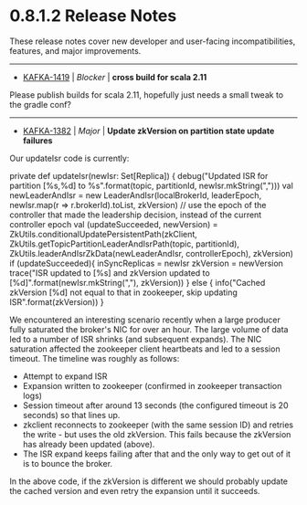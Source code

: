 
<!---
# Licensed to the Apache Software Foundation (ASF) under one
# or more contributor license agreements.  See the NOTICE file
# distributed with this work for additional information
# regarding copyright ownership.  The ASF licenses this file
# to you under the Apache License, Version 2.0 (the
# "License"); you may not use this file except in compliance
# with the License.  You may obtain a copy of the License at
#
#     http://www.apache.org/licenses/LICENSE-2.0
#
# Unless required by applicable law or agreed to in writing, software
# distributed under the License is distributed on an "AS IS" BASIS,
# WITHOUT WARRANTIES OR CONDITIONS OF ANY KIND, either express or implied.
# See the License for the specific language governing permissions and
# limitations under the License.
-->
#  0.8.1.2 Release Notes

These release notes cover new developer and user-facing incompatibilities, features, and major improvements.


---

* [KAFKA-1419](https://issues.apache.org/jira/browse/KAFKA-1419) | *Blocker* | **cross build for scala 2.11**

Please publish builds for scala 2.11, hopefully just needs a small tweak to the gradle conf?


---

* [KAFKA-1382](https://issues.apache.org/jira/browse/KAFKA-1382) | *Major* | **Update zkVersion on partition state update failures**

Our updateIsr code is currently:

  private def updateIsr(newIsr: Set[Replica]) {
    debug("Updated ISR for partition [%s,%d] to %s".format(topic, partitionId, newIsr.mkString(",")))
    val newLeaderAndIsr = new LeaderAndIsr(localBrokerId, leaderEpoch, newIsr.map(r => r.brokerId).toList, zkVersion)
    // use the epoch of the controller that made the leadership decision, instead of the current controller epoch
    val (updateSucceeded, newVersion) = ZkUtils.conditionalUpdatePersistentPath(zkClient,
      ZkUtils.getTopicPartitionLeaderAndIsrPath(topic, partitionId),
      ZkUtils.leaderAndIsrZkData(newLeaderAndIsr, controllerEpoch), zkVersion)
    if (updateSucceeded){
      inSyncReplicas = newIsr
      zkVersion = newVersion
      trace("ISR updated to [%s] and zkVersion updated to [%d]".format(newIsr.mkString(","), zkVersion))
    } else {
      info("Cached zkVersion [%d] not equal to that in zookeeper, skip updating ISR".format(zkVersion))
    }

We encountered an interesting scenario recently when a large producer fully
saturated the broker's NIC for over an hour. The large volume of data led to
a number of ISR shrinks (and subsequent expands). The NIC saturation
affected the zookeeper client heartbeats and led to a session timeout. The
timeline was roughly as follows:

- Attempt to expand ISR
- Expansion written to zookeeper (confirmed in zookeeper transaction logs)
- Session timeout after around 13 seconds (the configured timeout is 20
  seconds) so that lines up.
- zkclient reconnects to zookeeper (with the same session ID) and retries
  the write - but uses the old zkVersion. This fails because the zkVersion
  has already been updated (above).
- The ISR expand keeps failing after that and the only way to get out of it
  is to bounce the broker.

In the above code, if the zkVersion is different we should probably update
the cached version and even retry the expansion until it succeeds.



